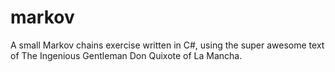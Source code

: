 # markov
A small Markov chains exercise written in C#, using the super awesome text of The Ingenious Gentleman Don Quixote of La Mancha.